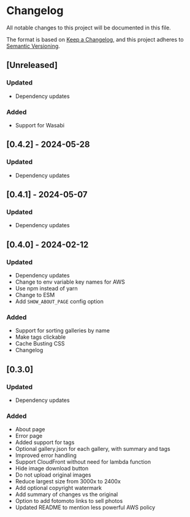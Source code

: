 # Changelog

All notable changes to this project will be documented in this file.

The format is based on [Keep a Changelog](https://keepachangelog.com/en/1.0.0/),
and this project adheres to [Semantic Versioning](https://semver.org/spec/v2.0.0.html).

## [Unreleased]

### Updated

- Dependency updates

### Added

- Support for Wasabi

## [0.4.2] - 2024-05-28

### Updated

- Dependency updates

## [0.4.1] - 2024-05-07

### Updated

- Dependency updates

## [0.4.0] - 2024-02-12

### Updated

- Dependency updates
- Change to env variable key names for AWS
- Use npm instead of yarn
- Change to ESM
- Add `SHOW_ABOUT_PAGE` config option

### Added
- Support for sorting galleries by name
- Make tags clickable
- Cache Busting CSS
- Changelog

## [0.3.0] 

### Updated

- Dependency updates

### Added
- About page
- Error page
- Added support for tags
- Optional gallery.json for each gallery, with summary and tags
- Improved error handling
- Support CloudFront without need for lambda function
- Hide image download button
- Do not upload original images
- Reduce largest size from 3000x to 2400x
- Add optional copyright watermark
- Add summary of changes vs the original
- Option to add fotomoto links to sell photos
- Updated README to mention less powerful AWS policy
